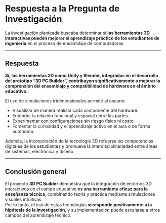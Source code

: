 # Respuesta a la Pregunta de Investigación

La investigación planteada buscaba determinar si **las herramientas 3D interactivas pueden mejorar el aprendizaje práctico de los estudiantes de ingeniería** en el proceso de ensamblaje de computadoras.  

---

## Respuesta

**Sí, las herramientas 3D como Unity y Blender, integradas en el desarrollo del prototipo “3D PC Builder”, contribuyen significativamente a mejorar la comprensión del ensamblaje y compatibilidad de hardware en el ámbito educativo.**

El uso de simulaciones tridimensionales permite al usuario:
- Visualizar de manera realista cada componente del hardware.  
- Entender la relación funcional y espacial entre las partes.  
- Experimentar con configuraciones sin riesgo físico ni costo.  
- Fomentar la curiosidad y el aprendizaje activo en el aula o de forma autónoma.  

Además, la incorporación de la tecnología 3D refuerza las competencias digitales de los estudiantes y promueve la interdisciplinariedad entre áreas de sistemas, electrónica y diseño.

---

## Conclusión general

El proyecto **3D PC Builder** demuestra que la integración de entornos 3D interactivos en el campo educativo **es una herramienta eficaz para la enseñanza técnica**, combinando teoría y práctica mediante simulaciones visuales intuitivas.  
Por lo tanto, el uso de estas tecnologías **sí responde positivamente a la hipótesis de la investigación**, y su implementación puede escalarse a otros campos del aprendizaje técnico.
